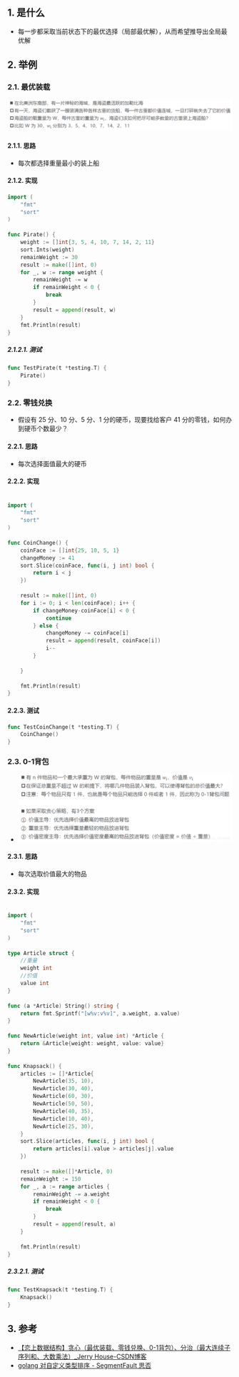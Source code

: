 ## 1. 是什么
- 每一步都采取当前状态下的最优选择（局部最优解），从而希望推导出全局最优解
## 2. 举例
### 2.1. 最优装载
![](https://raw.githubusercontent.com/TDoct/images/master/1613618469_20210218110804329_1821.png)
#### 2.1.1. 思路
- 每次都选择重量最小的装上船

#### 2.1.2. 实现

```go
import (
	"fmt"
	"sort"
)

func Pirate() {
	weight := []int{3, 5, 4, 10, 7, 14, 2, 11}
	sort.Ints(weight)
	remainWeight := 30
	result := make([]int, 0)
	for _, w := range weight {
		remainWeight -= w
		if remainWeight < 0 {
			break
		}
		result = append(result, w)
	}
	fmt.Println(result)
}

```

##### 2.1.2.1. 测试


```go
func TestPirate(t *testing.T) {
	Pirate()
}

```


### 2.2. 零钱兑换
- 假设有 25 分、10 分、5 分、1 分的硬币，现要找给客户 41 分的零钱，如何办到硬币个数最少？


#### 2.2.1. 思路
- 每次选择面值最大的硬币
#### 2.2.2. 实现


```go

import (
	"fmt"
	"sort"
)

func CoinChange() {
	coinFace := []int{25, 10, 5, 1}
	changeMoney := 41
	sort.Slice(coinFace, func(i, j int) bool {
		return i < j
	})

	result := make([]int, 0)
	for i := 0; i < len(coinFace); i++ {
		if changeMoney-coinFace[i] < 0 {
			continue
		} else {
			changeMoney -= coinFace[i]
			result = append(result, coinFace[i])
			i--
		}

	}

	fmt.Println(result)
}

```


#### 2.2.3. 测试

```go
func TestCoinChange(t *testing.T) {
	CoinChange()
}

```


### 2.3. 0-1背包
- ![](https://raw.githubusercontent.com/TDoct/images/master/1613627989_20210218135945442_23820.png)

#### 2.3.1. 思路
- 每次选取价值最大的物品

#### 2.3.2. 实现

```go

import (
	"fmt"
	"sort"
)

type Article struct {
	//重量
	weight int
	//价值
	value int
}

func (a *Article) String() string {
	return fmt.Sprintf("[w%v:v%v]", a.weight, a.value)
}

func NewArticle(weight int, value int) *Article {
	return &Article{weight: weight, value: value}
}

func Knapsack() {
	articles := []*Article{
		NewArticle(35, 10),
		NewArticle(30, 40),
		NewArticle(60, 30),
		NewArticle(50, 50),
		NewArticle(40, 35),
		NewArticle(10, 40),
		NewArticle(25, 30),
	}
	sort.Slice(articles, func(i, j int) bool {
		return articles[i].value > articles[j].value
	})

	result := make([]*Article, 0)
	remainWeight := 150
	for _, a := range articles {
		remainWeight -= a.weight
		if remainWeight < 0 {
			break
		}
		result = append(result, a)
	}

	fmt.Println(result)
}

```

##### 2.3.2.1. 测试
```go
func TestKnapsack(t *testing.T) {
	Knapsack()
}

```

## 3. 参考
- [【恋上数据结构】贪心（最优装载、零钱兑换、0\-1背包）、分治（最大连续子序列和、大数乘法）\_Jerry House\-CSDN博客](https://blog.csdn.net/weixin_43734095/article/details/105585224)
- [golang 对自定义类型排序 \- SegmentFault 思否](https://segmentfault.com/a/1190000008062661)